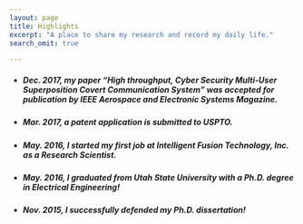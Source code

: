 ```yaml
---
layout: page
title: Highlights
excerpt: "A place to share my research and record my daily life."
search_omit: true

---
```

* ##### Dec. 2017, my paper “High throughput, Cyber Security Multi-User Superposition Covert Communication System” was accepted for publication by IEEE Aerospace and Electronic Systems Magazine.

* ##### Mar. 2017, a patent application is submitted to USPTO.

* ##### May. 2016, I started my first job at Intelligent Fusion Technology, Inc. as a Research Scientist.

* ##### May. 2016, I graduated from Utah State University with a Ph.D. degree in Electrical Engineering!

* ##### Nov. 2015, I successfully defended my Ph.D. dissertation!
